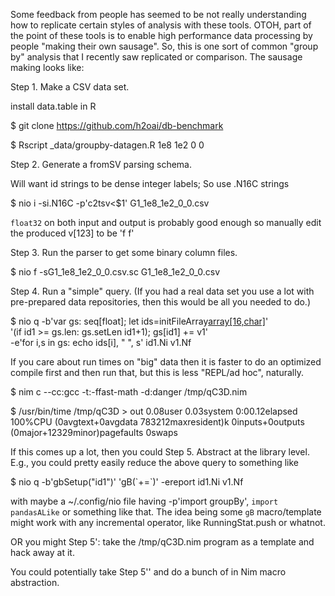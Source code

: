 Some feedback from people has seemed to be not really understanding how to
replicate certain styles of analysis with these tools.  OTOH, part of the point
of these tools is to enable high performance data processing by people "making
their own sausage".  So, this is one sort of common "group by" analysis that I
recently saw replicated or comparison.  The sausage making looks like:

Step 1. Make a CSV data set.

install data.table in R

$ git clone https://github.com/h2oai/db-benchmark

$ Rscript \_data/groupby-datagen.R 1e8 1e2 0 0

Step 2. Generate a fromSV parsing schema.

Will want id strings to be dense integer labels; So use .N16C strings

$ nio i -si.N16C -p'c2tsv<$1' G1_1e8_1e2_0_0.csv

`float32` on both input and output is probably good enough so manually edit the
produced v[123] to be 'f f'

Step 3. Run the parser to get some binary column files.

$ nio f -sG1_1e8_1e2_0_0.csv.sc G1_1e8_1e2_0_0.csv

Step 4. Run a "simple" query.  (If you had a real data set you use a lot with pre-prepared data
repositories, then this would be all you needed to do.)

$ nio q -b'var gs: seq[float]; let ids=initFileArray[array[16,char]]("id1.N16C")'\
        '(if id1 >= gs.len: gs.setLen id1+1); gs[id1] += v1' \
        -e'for i,s in gs: echo ids[i], " ", s' id1.Ni v1.Nf

If you care about run times on "big" data then it is faster to do an optimized
compile first and then run that, but this is less "REPL/ad hoc", naturally.

$ nim c --cc:gcc -t:-ffast-math -d:danger /tmp/qC3D.nim

$ /usr/bin/time /tmp/qC3D > out
0.08user 0.03system 0:00.12elapsed 100%CPU (0avgtext+0avgdata 783212maxresident)k
0inputs+0outputs (0major+12329minor)pagefaults 0swaps

If this comes up a lot, then you could Step 5. Abstract at the library level.
E.g., you could pretty easily reduce the above query to something like

$ nio q -b'gbSetup("id1")' 'gB(\`+=\`)' -ereport id1.Ni v1.Nf

with maybe a ~/.config/nio file having -p'import groupBy', `import pandasALike`
or something like that.  The idea being some `gB` macro/template might work with
any incremental operator, like RunningStat.push or whatnot.

OR you might Step 5': take the /tmp/qC3D.nim program as a template and hack away
at it.

You could potentially take Step 5'' and do a bunch of in Nim macro abstraction.
